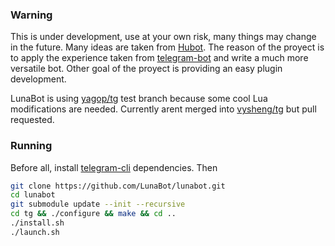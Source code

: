 ### Warning
This is under development, use at your own risk, many things may change in the future.
Many ideas are taken from [Hubot](https://github.com/github/hubot).
The reason of the proyect is to apply the experience taken from [telegram-bot](https://github.com/yagop/telegram-bot) and write a much more versatile bot. Other goal of the proyect is providing an easy plugin development.

LunaBot is using [yagop/tg](https://github.com/yagop/tg) test branch because some cool Lua modifications are needed. Currently arent merged into [vysheng/tg](https://github.com/vysheng/tg) but pull requested.

### Running
Before all, install [telegram-cli](https://github.com/vysheng/tg) dependencies. Then

```bash
git clone https://github.com/LunaBot/lunabot.git
cd lunabot
git submodule update --init --recursive
cd tg && ./configure && make && cd ..
./install.sh
./launch.sh
```
